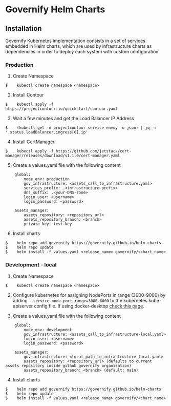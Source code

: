 # Governify Helm Charts

## Installation
Governify Kubernetes implementation consists in a set of services embedded in Helm charts, which are used by infrastructure charts as dependencies in order to deploy each system with custom configuration.

### Production

1. Create Namespace
```
$    kubectl create namespace <namespace>
```

2. Install Contour
```
$    kubectl apply -f https://projectcontour.io/quickstart/contour.yaml
```

3. Wait a few minutes and get the Load Balancer IP Address
```
$    (kubectl get -n projectcontour service envoy -o json) | jq -r '.status.loadBalancer.ingress[0].ip'
```

4. Install CertManager
```
$    kubectl apply -f https://github.com/jetstack/cert-manager/releases/download/v1.1.0/cert-manager.yaml
```

5. Create a values.yaml file with the following content
```
    global:
        node_env: production
        gov_infrastructure: <assets_call_to_infrastructure.yaml>
        services_prefix: .<infrastructure-prefix>
        dns_suffix: .<your-DNS-zone>
        login_user: <username>
        login_password: <password>
    
    assets_manager:
        assets_repository: <repository_url>
        assets_repository_branch: <branch>
        private_key: test-key
```

6. Install charts
```
$    helm repo add governify https://governify.github.io/helm-charts
$    helm repo update
$    helm install -f values.yaml <release_name> governify/<chart_name>
```

### Development - local

1. Create Namespace
```
$    kubectl create namespace <namespace>
```

2. Configure kubernetes for assigning NodePorts in range (3000-9000) by adding `--service-node-port-range=3000-6000` to the kubernetes kube-apiserver config file. If using docker-desktop [check this page](https://stackoverflow.com/questions/64758012/location-of-kubernetes-config-directory-with-docker-desktop-on-windows).

3. Create a values.yaml file with the following content
```
    global:
        node_env: development
        gov_infrastructure: <assets_call_to_infrastructure-local.yaml>
        login_user: <username>
        login_password: <password>

    assets_manager:
        gov_infrastructure: <local_path_to_infrastructure-local.yaml>
        assets_repository: <repository_url> (defaults to current assets repository inside github governify organization)
        assets_repository_branch: <branch> (default: main)
```

4. Install charts
```
$    helm repo add governify https://governify.github.io/helm-charts
$    helm repo update
$    helm install -f values.yaml <release_name> governify/<chart_name>
```